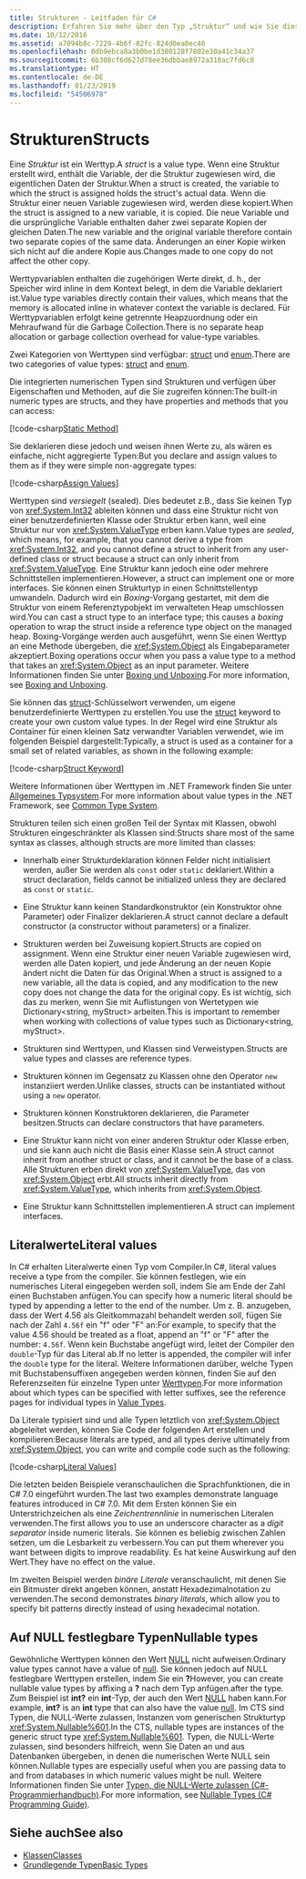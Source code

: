 ```yaml
---
title: Strukturen - Leitfaden für C#
description: Erfahren Sie mehr über den Typ „Struktur“ und wie Sie diesen erstellen
ms.date: 10/12/2016
ms.assetid: a7094b8c-7229-4b6f-82fc-824d0ea0ec40
ms.openlocfilehash: 0db9ebca8a3b0be1d380128f7802e30a41c34a37
ms.sourcegitcommit: 6b308cf6d627d78ee36dbbae8972a310ac7fd6c8
ms.translationtype: HT
ms.contentlocale: de-DE
ms.lasthandoff: 01/23/2019
ms.locfileid: "54506978"
---
```

# <a name="structs"></a><span data-ttu-id="63d19-103">Strukturen</span><span class="sxs-lookup"><span data-stu-id="63d19-103">Structs</span></span>
<span data-ttu-id="63d19-104">Eine *Struktur* ist ein Werttyp.</span><span class="sxs-lookup"><span data-stu-id="63d19-104">A *struct* is a value type.</span></span> <span data-ttu-id="63d19-105">Wenn eine Struktur erstellt wird, enthält die Variable, der die Struktur zugewiesen wird, die eigentlichen Daten der Struktur.</span><span class="sxs-lookup"><span data-stu-id="63d19-105">When a struct is created, the variable to which the struct is assigned holds the struct's actual data.</span></span> <span data-ttu-id="63d19-106">Wenn die Struktur einer neuen Variable zugewiesen wird, werden diese kopiert.</span><span class="sxs-lookup"><span data-stu-id="63d19-106">When the struct is assigned to a new variable, it is copied.</span></span> <span data-ttu-id="63d19-107">Die neue Variable und die ursprüngliche Variable enthalten daher zwei separate Kopien der gleichen Daten.</span><span class="sxs-lookup"><span data-stu-id="63d19-107">The new variable and the original variable therefore contain two separate copies of the same data.</span></span> <span data-ttu-id="63d19-108">Änderungen an einer Kopie wirken sich nicht auf die andere Kopie aus.</span><span class="sxs-lookup"><span data-stu-id="63d19-108">Changes made to one copy do not affect the other copy.</span></span>

<span data-ttu-id="63d19-109">Werttypvariablen enthalten die zugehörigen Werte direkt, d. h., der Speicher wird inline in dem Kontext belegt, in dem die Variable deklariert ist.</span><span class="sxs-lookup"><span data-stu-id="63d19-109">Value type variables directly contain their values, which means that the memory is allocated inline in whatever context the variable is declared.</span></span> <span data-ttu-id="63d19-110">Für Werttypvariablen erfolgt keine getrennte Heapzuordnung oder ein Mehraufwand für die Garbage Collection.</span><span class="sxs-lookup"><span data-stu-id="63d19-110">There is no separate heap allocation or garbage collection overhead for value-type variables.</span></span>  
  
<span data-ttu-id="63d19-111">Zwei Kategorien von Werttypen sind verfügbar: [struct](./language-reference/keywords/struct.md) und [enum](./language-reference/keywords/enum.md).</span><span class="sxs-lookup"><span data-stu-id="63d19-111">There are two categories of value types: [struct](./language-reference/keywords/struct.md) and [enum](./language-reference/keywords/enum.md).</span></span>  
  
<span data-ttu-id="63d19-112">Die integrierten numerischen Typen sind Strukturen und verfügen über Eigenschaften und Methoden, auf die Sie zugreifen können:</span><span class="sxs-lookup"><span data-stu-id="63d19-112">The built-in numeric types are structs, and they have properties and methods that you can access:</span></span>  
  
[!code-csharp[Static Method](../../samples/snippets/csharp/concepts/structs/static-method.cs)]
  
<span data-ttu-id="63d19-113">Sie deklarieren diese jedoch und weisen ihnen Werte zu, als wären es einfache, nicht aggregierte Typen:</span><span class="sxs-lookup"><span data-stu-id="63d19-113">But you declare and assign values to them as if they were simple non-aggregate types:</span></span>  
  
[!code-csharp[Assign Values](../../samples/snippets/csharp/concepts/structs/assign-value.cs)] 
  
<span data-ttu-id="63d19-114">Werttypen sind *versiegelt* (sealed). Dies bedeutet z.B., dass Sie keinen Typ von <xref:System.Int32> ableiten können und dass eine Struktur nicht von einer benutzerdefinierten Klasse oder Struktur erben kann, weil eine Struktur nur von <xref:System.ValueType> erben kann.</span><span class="sxs-lookup"><span data-stu-id="63d19-114">Value types are *sealed*, which means, for example, that you cannot derive a type from <xref:System.Int32>, and you cannot define a struct to inherit from any user-defined class or struct because a struct can only inherit from <xref:System.ValueType>.</span></span> <span data-ttu-id="63d19-115">Eine Struktur kann jedoch eine oder mehrere Schnittstellen implementieren.</span><span class="sxs-lookup"><span data-stu-id="63d19-115">However, a struct can implement one or more interfaces.</span></span> <span data-ttu-id="63d19-116">Sie können einen Strukturtyp in einen Schnittstellentyp umwandeln. Dadurch wird ein *Boxing*-Vorgang gestartet, mit dem die Struktur von einem Referenztypobjekt im verwalteten Heap umschlossen wird.</span><span class="sxs-lookup"><span data-stu-id="63d19-116">You can cast a struct type to an interface type; this causes a *boxing* operation to wrap the struct inside a reference type object on the managed heap.</span></span> <span data-ttu-id="63d19-117">Boxing-Vorgänge werden auch ausgeführt, wenn Sie einen Werttyp an eine Methode übergeben, die <xref:System.Object> als Eingabeparameter akzeptiert.</span><span class="sxs-lookup"><span data-stu-id="63d19-117">Boxing operations occur when you pass a value type to a method that takes an <xref:System.Object> as an input parameter.</span></span> <span data-ttu-id="63d19-118">Weitere Informationen finden Sie unter [Boxing und Unboxing](./programming-guide/types/boxing-and-unboxing.md ).</span><span class="sxs-lookup"><span data-stu-id="63d19-118">For more information, see [Boxing and Unboxing](./programming-guide/types/boxing-and-unboxing.md ).</span></span>  
  
<span data-ttu-id="63d19-119">Sie können das [struct](./language-reference/keywords/struct.md)-Schlüsselwort verwenden, um eigene benutzerdefinierte Werttypen zu erstellen.</span><span class="sxs-lookup"><span data-stu-id="63d19-119">You use the [struct](./language-reference/keywords/struct.md) keyword to create your own custom value types.</span></span> <span data-ttu-id="63d19-120">In der Regel wird eine Struktur als Container für einen kleinen Satz verwandter Variablen verwendet, wie im folgenden Beispiel dargestellt:</span><span class="sxs-lookup"><span data-stu-id="63d19-120">Typically, a struct is used as a container for a small set of related variables, as shown in the following example:</span></span>  
  
[!code-csharp[Struct Keyword](../../samples/snippets/csharp/concepts/structs/struct-keyword.cs)]  
  
<span data-ttu-id="63d19-121">Weitere Informationen über Werttypen im .NET Framework finden Sie unter [Allgemeines Typsystem](../standard/common-type-system.md).</span><span class="sxs-lookup"><span data-stu-id="63d19-121">For more information about value types in the .NET Framework, see [Common Type System](../standard/common-type-system.md).</span></span>  
    
<span data-ttu-id="63d19-122">Strukturen teilen sich einen großen Teil der Syntax mit Klassen, obwohl Strukturen eingeschränkter als Klassen sind:</span><span class="sxs-lookup"><span data-stu-id="63d19-122">Structs share most of the same syntax as classes, although structs are more limited than classes:</span></span>  
  
-   <span data-ttu-id="63d19-123">Innerhalb einer Strukturdeklaration können Felder nicht initialisiert werden, außer Sie werden als `const` oder `static` deklariert.</span><span class="sxs-lookup"><span data-stu-id="63d19-123">Within a struct declaration, fields cannot be initialized unless they are declared as `const` or `static`.</span></span>  
  
-   <span data-ttu-id="63d19-124">Eine Struktur kann keinen Standardkonstruktor (ein Konstruktor ohne Parameter) oder Finalizer deklarieren.</span><span class="sxs-lookup"><span data-stu-id="63d19-124">A struct cannot declare a default constructor (a constructor without parameters) or a finalizer.</span></span>  
  
-   <span data-ttu-id="63d19-125">Strukturen werden bei Zuweisung kopiert.</span><span class="sxs-lookup"><span data-stu-id="63d19-125">Structs are copied on assignment.</span></span> <span data-ttu-id="63d19-126">Wenn eine Struktur einer neuen Variable zugewiesen wird, werden alle Daten kopiert, und jede Änderung an der neuen Kopie ändert nicht die Daten für das Original.</span><span class="sxs-lookup"><span data-stu-id="63d19-126">When a struct is assigned to a new variable, all the data is copied, and any modification to the new copy does not change the data for the original copy.</span></span> <span data-ttu-id="63d19-127">Es ist wichtig, sich das zu merken, wenn Sie mit Auflistungen von Wertetypen wie Dictionary<string, myStruct> arbeiten.</span><span class="sxs-lookup"><span data-stu-id="63d19-127">This is important to remember when working with collections of value types such as Dictionary<string, myStruct>.</span></span>  
  
-   <span data-ttu-id="63d19-128">Strukturen sind Werttypen, und Klassen sind Verweistypen.</span><span class="sxs-lookup"><span data-stu-id="63d19-128">Structs are value types and classes are reference types.</span></span>  
  
-   <span data-ttu-id="63d19-129">Strukturen können im Gegensatz zu Klassen ohne den Operator `new` instanziiert werden.</span><span class="sxs-lookup"><span data-stu-id="63d19-129">Unlike classes, structs can be instantiated without using a `new` operator.</span></span>  
  
-   <span data-ttu-id="63d19-130">Strukturen können Konstruktoren deklarieren, die Parameter besitzen.</span><span class="sxs-lookup"><span data-stu-id="63d19-130">Structs can declare constructors that have parameters.</span></span>  
  
-   <span data-ttu-id="63d19-131">Eine Struktur kann nicht von einer anderen Struktur oder Klasse erben, und sie kann auch nicht die Basis einer Klasse sein.</span><span class="sxs-lookup"><span data-stu-id="63d19-131">A struct cannot inherit from another struct or class, and it cannot be the base of a class.</span></span> <span data-ttu-id="63d19-132">Alle Strukturen erben direkt von <xref:System.ValueType>, das von <xref:System.Object> erbt.</span><span class="sxs-lookup"><span data-stu-id="63d19-132">All structs inherit directly from <xref:System.ValueType>, which inherits from <xref:System.Object>.</span></span>  
  
-   <span data-ttu-id="63d19-133">Eine Struktur kann Schnittstellen implementieren.</span><span class="sxs-lookup"><span data-stu-id="63d19-133">A struct can implement interfaces.</span></span>

## <a name="literal-values"></a><span data-ttu-id="63d19-134">Literalwerte</span><span class="sxs-lookup"><span data-stu-id="63d19-134">Literal values</span></span>  
<span data-ttu-id="63d19-135">In C# erhalten Literalwerte einen Typ vom Compiler.</span><span class="sxs-lookup"><span data-stu-id="63d19-135">In C#, literal values receive a type from the compiler.</span></span> <span data-ttu-id="63d19-136">Sie können festlegen, wie ein numerisches Literal eingegeben werden soll, indem Sie am Ende der Zahl einen Buchstaben anfügen.</span><span class="sxs-lookup"><span data-stu-id="63d19-136">You can specify how a numeric literal should be typed by appending a letter to the end of the number.</span></span> <span data-ttu-id="63d19-137">Um z. B. anzugeben, dass der Wert 4.56 als Gleitkommazahl behandelt werden soll, fügen Sie nach der Zahl `4.56f` ein "f" oder "F" an:</span><span class="sxs-lookup"><span data-stu-id="63d19-137">For example, to specify that the value 4.56 should be treated as a float, append an "f" or "F" after the number: `4.56f`.</span></span> <span data-ttu-id="63d19-138">Wenn kein Buchstabe angefügt wird, leitet der Compiler den `double`-Typ für das Literal ab.</span><span class="sxs-lookup"><span data-stu-id="63d19-138">If no letter is appended, the compiler will infer the `double` type for the literal.</span></span> <span data-ttu-id="63d19-139">Weitere Informationen darüber, welche Typen mit Buchstabensuffixen angegeben werden können, finden Sie auf den Referenzseiten für einzelne Typen unter [Werttypen](./language-reference/keywords/value-types.md).</span><span class="sxs-lookup"><span data-stu-id="63d19-139">For more information about which types can be specified with letter suffixes, see the reference pages for individual types in [Value Types](./language-reference/keywords/value-types.md).</span></span>  
  
<span data-ttu-id="63d19-140">Da Literale typisiert sind und alle Typen letztlich von <xref:System.Object> abgeleitet werden, können Sie Code der folgenden Art erstellen und kompilieren:</span><span class="sxs-lookup"><span data-stu-id="63d19-140">Because literals are typed, and all types derive ultimately from <xref:System.Object>, you can write and compile code such as the following:</span></span>  
  
[!code-csharp[Literal Values](../../samples/snippets/csharp/concepts/structs/literals.cs)]

<span data-ttu-id="63d19-141">Die letzten beiden Beispiele veranschaulichen die Sprachfunktionen, die in C# 7.0 eingeführt wurden.</span><span class="sxs-lookup"><span data-stu-id="63d19-141">The last two examples demonstrate language features introduced in C# 7.0.</span></span> <span data-ttu-id="63d19-142">Mit dem Ersten können Sie ein Unterstrichzeichen als eine *Zeichentrennlinie* in numerischen Literalen verwenden.</span><span class="sxs-lookup"><span data-stu-id="63d19-142">The first allows you to use an underscore character as a *digit separator* inside numeric literals.</span></span> <span data-ttu-id="63d19-143">Sie können es beliebig zwischen Zahlen setzen, um die Lesbarkeit zu verbessern.</span><span class="sxs-lookup"><span data-stu-id="63d19-143">You can put them wherever you want between digits to improve readability.</span></span> <span data-ttu-id="63d19-144">Es hat keine Auswirkung auf den Wert.</span><span class="sxs-lookup"><span data-stu-id="63d19-144">They have no effect on the value.</span></span>

<span data-ttu-id="63d19-145">Im zweiten Beispiel werden *binäre Literale* veranschaulicht, mit denen Sie ein Bitmuster direkt angeben können, anstatt Hexadezimalnotation zu verwenden.</span><span class="sxs-lookup"><span data-stu-id="63d19-145">The second demonstrates *binary literals*, which allow you to specify bit patterns directly instead of using hexadecimal notation.</span></span>

## <a name="nullable-types"></a><span data-ttu-id="63d19-146">Auf NULL festlegbare Typen</span><span class="sxs-lookup"><span data-stu-id="63d19-146">Nullable types</span></span>  
<span data-ttu-id="63d19-147">Gewöhnliche Werttypen können den Wert [NULL](./language-reference/keywords/null.md) nicht aufweisen.</span><span class="sxs-lookup"><span data-stu-id="63d19-147">Ordinary value types cannot have a value of [null](./language-reference/keywords/null.md).</span></span> <span data-ttu-id="63d19-148">Sie können jedoch auf NULL festlegbare Werttypen erstellen, indem Sie ein **?**</span><span class="sxs-lookup"><span data-stu-id="63d19-148">However, you can create nullable value types by affixing a **?**</span></span> <span data-ttu-id="63d19-149">nach dem Typ anfügen.</span><span class="sxs-lookup"><span data-stu-id="63d19-149">after the type.</span></span> <span data-ttu-id="63d19-150">Zum Beispiel ist **int?** ein **int**-Typ, der auch den Wert [NULL](./language-reference/keywords/null.md) haben kann.</span><span class="sxs-lookup"><span data-stu-id="63d19-150">For example, **int?** is an **int** type that can also have the value [null](./language-reference/keywords/null.md).</span></span> <span data-ttu-id="63d19-151">Im CTS sind Typen, die NULL-Werte zulassen, Instanzen vom generischen Strukturtyp <xref:System.Nullable%601>.</span><span class="sxs-lookup"><span data-stu-id="63d19-151">In the CTS, nullable types are instances of the generic struct type <xref:System.Nullable%601>.</span></span> <span data-ttu-id="63d19-152">Typen, die NULL-Werte zulassen, sind besonders hilfreich, wenn Sie Daten an und aus Datenbanken übergeben, in denen die numerischen Werte NULL sein können.</span><span class="sxs-lookup"><span data-stu-id="63d19-152">Nullable types are especially useful when you are passing data to and from databases in which numeric values might be null.</span></span> <span data-ttu-id="63d19-153">Weitere Informationen finden Sie unter [Typen, die NULL-Werte zulassen (C#-Programmierhandbuch)](./programming-guide/nullable-types/index.md).</span><span class="sxs-lookup"><span data-stu-id="63d19-153">For more information, see [Nullable Types (C# Programming Guide)](./programming-guide/nullable-types/index.md).</span></span>

## <a name="see-also"></a><span data-ttu-id="63d19-154">Siehe auch</span><span class="sxs-lookup"><span data-stu-id="63d19-154">See also</span></span>

- [<span data-ttu-id="63d19-155">Klassen</span><span class="sxs-lookup"><span data-stu-id="63d19-155">Classes</span></span>](classes.md)
- [<span data-ttu-id="63d19-156">Grundlegende Typen</span><span class="sxs-lookup"><span data-stu-id="63d19-156">Basic Types</span></span>](basic-types.md)
